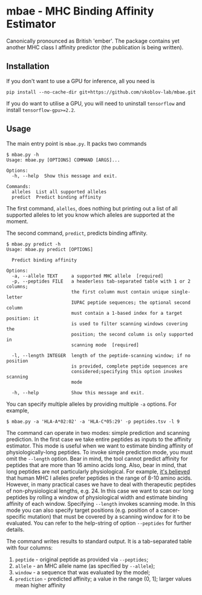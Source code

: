 # mbae - MHC Binding Affinity Estimator

Canonically pronounced as British 'ember'. The package contains yet another MHC class I affinity predictor (the publication is being written).

## Installation

If you don't want to use a GPU for inference, all you need is
```
pip install --no-cache-dir git+https://github.com/skoblov-lab/mbae.git
```
If you do want to utilise a GPU, you will need to uninstall `tensorflow` and install `tensorflow-gpu>=2.2`.

## Usage

The main entry point is `mbae.py`. It packs two commands
```
$ mbae.py -h
Usage: mbae.py [OPTIONS] COMMAND [ARGS]...

Options:
  -h, --help  Show this message and exit.

Commands:
  alleles  List all supported alleles
  predict  Predict binding affinity
```
The first command, `alelles`, does nothing but printing out a list of all supported alleles to let you know which alleles are supported at the moment.

The second command, `predict`, predicts binding affinity.
```
$ mbae.py predict -h
Usage: mbae.py predict [OPTIONS]

  Predict binding affinity

Options:
  -a, --allele TEXT     a supported MHC allele  [required]
  -p, --peptides FILE   a headerless tab-separated table with 1 or 2 columns;
                        the first column must contain unique single-letter
                        IUPAC peptide sequences; the optional second column
                        must contain a 1-based index for a target position: it
                        is used to filter scanning windows covering the
                        position; the second column is only supported in
                        scanning mode  [required]

  -l, --length INTEGER  length of the peptide-scanning window; if no position
                        is provided, complete peptide sequences are
                        considered;specifying this option invokes scanning
                        mode

  -h, --help            Show this message and exit.
```
You can specify multiple alleles by providing multiple `-a` options. For example,
```
$ mbae.py -a 'HLA-A*02:02' -a 'HLA-C*05:29' -p peptides.tsv -l 9
```
The command can operate in two modes: simple prediction and scanning prediction.
In the first case we take entire peptides as inputs to the affinity estimator. This mode is useful when we want to estimate binding affinity of physiologically-long peptides. To invoke simple prediction mode, you must omit the `--length` option. Bear in mind, the tool cannot predict affinity for peptides that are more than 16 amino acids long. Also, bear in mind, that long peptides are not particularly physiological. For example, [it's believed](https://www.ncbi.nlm.nih.gov/pmc/articles/PMC4744552/) that human MHC I alleles prefer peptides in the range of 8-10 amino acids.
However, in many practical cases we have to deal with therapeutic peptides of non-physiological lengths, e.g. 24. In this case we want to scan our long peptides by rolling a window of physiological width and estimate binding affinity of each window. Specifying `--length` invokes scanning mode. In this mode you can also specify target positions (e.g. position of a cancer-specific mutation) that must be covered by a scanning window for it to be evaluated. You can refer to the help-string of option `--peptides` for further details.

The command writes results to standard output. It is a tab-separated table with four columns:
1. `peptide` - original peptide as provided via `--peptides`;
2. `allele` - an MHC allele name (as specified by `--allele`);
3. `window` - a sequence that was evaluated by the model;
4. `prediction` - predicted affinity; a value in the range (0, 1]; larger values mean higher affinity
